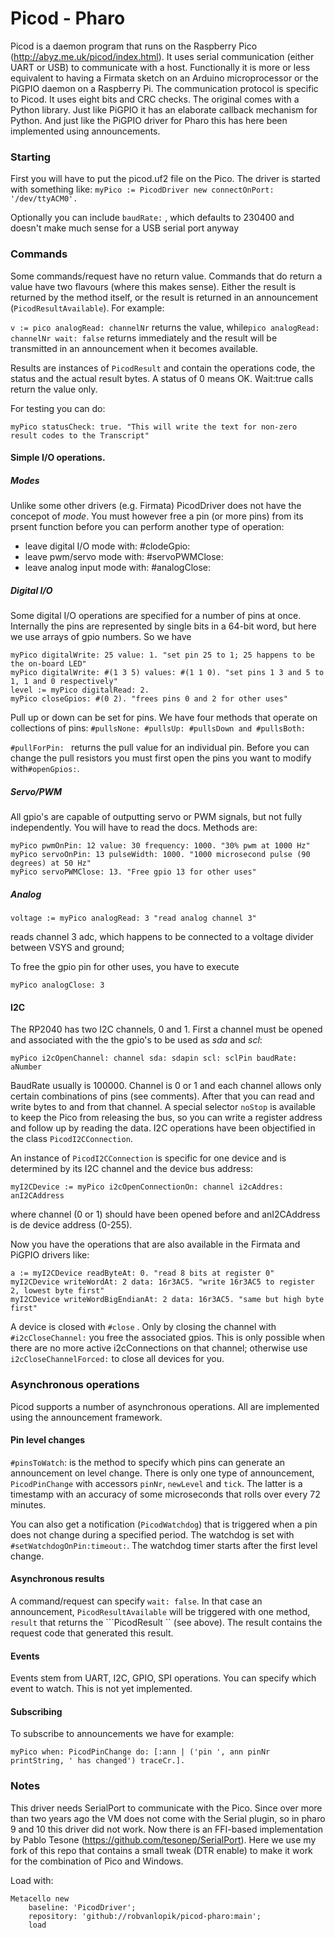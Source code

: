 # Picod - Pharo

Picod is a daemon program that runs on the Raspberry Pico (http://abyz.me.uk/picod/index.html). It uses serial communication (either UART or USB) to communicate with a host. Functionally it is more or less equivalent to having a Firmata sketch on an Arduino microprocessor or the PiGPIO daemon on a Raspberry Pi. The communication protocol is specific to Picod. It uses eight bits and CRC checks. The original comes with a Python library. Just like PiGPIO it has an elaborate callback mechanism for Python. And just like the PiGPIO driver for Pharo this has here been implemented using announcements.

### Starting

First you will have to put the picod.uf2 file on the Pico. The driver is started with something like:
```myPico := PicodDriver new connectOnPort: '/dev/ttyACM0'. ```

Optionally you can include ```baudRate:``` , which defaults to 230400 and doesn't make much sense for a USB serial port anyway

### Commands

Some commands/request have no return value. Commands that do return a value have two flavours (where this makes sense). Either the result is returned by the method itself, or the result is returned in an announcement (```PicodResultAvailable```). For example:

```v := pico analogRead: channelNr```  returns the value, while
​```pico analogRead: channelNr wait: false``` returns immediately and the result will be transmitted in an announcement when it becomes available.

Results are instances of ```PicodResult``` and contain the operations code, the status and the actual result bytes. A status of 0 means OK. Wait:true calls return the value only.

For testing you can do:

```myPico statusCheck: true. "This will write the text for non-zero result codes to the Transcript"```

#### Simple I/O operations.

##### Modes
Unlike some other drivers (e.g. Firmata) PicodDriver does not have the concepot of *mode*. You must however free a pin (or more pins) from its prsent function before you can perform another type of operation:
- leave digital I/O mode with: #clodeGpio:
- leave pwm/servo mode with: #servoPWMClose:
- leave analog input mode with: #analogClose:

##### Digital I/O

Some digital I/O operations are specified for a number of pins at once. Internally the pins are represented by single bits in a 64-bit word, but here we use arrays of gpio numbers. So we have

```smalltalk
myPico digitalWrite: 25 value: 1. "set pin 25 to 1; 25 happens to be the on-board LED"
myPico digitalWrite: #(1 3 5) values: #(1 1 0). "set pins 1 3 and 5 to 1, 1 and 0 respectively"
level := myPico digitalRead: 2.
myPico closeGpios: #(0 2). "frees pins 0 and 2 for other uses"
```

Pull up or down can be set for pins. We have four methods that operate on collections of pins: ```#pullsNone: #pullsUp: #pullsDown and #pullsBoth: ```

```#pullForPin: ``` returns the pull value for an individual pin. Before you can change the pull resistors you must first open the pins you want to modify with```#openGpios:```.

##### Servo/PWM

All gpio's are capable of outputting servo or PWM signals, but not fully independently. You will have to read the docs. Methods are:

```smalltalk
myPico pwmOnPin: 12 value: 30 frequency: 1000. "30% pwm at 1000 Hz"
myPico servoOnPin: 13 pulseWidth: 1000. "1000 microsecond pulse (90 degrees) at 50 Hz"
myPico servoPWMClose: 13. "Free gpio 13 for other uses"
```

##### Analog

```voltage := myPico analogRead: 3 "read analog channel 3"```

reads channel 3 adc, which happens to be connected to a voltage divider between VSYS and ground;

To free the gpio pin for other uses, you have to execute

```myPico analogClose: 3```

#### I2C

The RP2040 has two I2C channels, 0 and 1. First a channel must be opened and associated with the the gpio's to be used as *sda* and *scl*:

```myPico i2cOpenChannel: channel sda: sdapin scl: sclPin baudRate: aNumber```

BaudRate usually is 100000. Channel is 0 or 1 and each channel allows only certain combinations of pins (see comments). After that you can read and write bytes to and from that channel. A special selector ```noStop``` is available to keep the Pico from releasing the bus, so you can write a register address and follow up by reading the data. I2C operations have been objectified in the class ```PicodI2CConnection```.

An instance of ```PicodI2CConnection``` is specific for one device and is determined by its I2C channel and the device bus address:

```myI2CDevice := myPico i2cOpenConnectionOn: channel i2cAddres: anI2CAddress```

where channel (0 or 1) should have been opened before and anI2CAddress is de device address (0-255).

Now you have the operations that are also available in the Firmata and PiGPIO drivers like:

```smalltalk
a := myI2CDevice readByteAt: 0. "read 8 bits at register 0"
myI2CDevice writeWordAt: 2 data: 16r3AC5. "write 16r3AC5 to register 2, lowest byte first" 
myI2CDevice writeWordBigEndianAt: 2 data: 16r3AC5. "same but high byte first"
```

A device is closed with ```#close``` . Only by closing the channel with ```#i2cCloseChannel:``` you free the associated gpios. This is only possible when there are no more active i2cConnections on that channel; otherwise use ```i2cCloseChannelForced:``` to close all devices for you.

### Asynchronous operations

Picod supports a number of asynchronous operations. All are implemented using the announcement framework.

#### Pin level changes

```#pinsToWatch```: is the method to specify which pins can generate an announcement on level change. There is only one type of announcement, ```PicodPinChange``` with accessors ```pinNr```,  ```newLevel``` and ```tick```. The latter is a timestamp with an accuracy of some microseconds that rolls over every 72 minutes.

You can also get a notification (```PicodWatchdog```)  that is triggered when a pin does not change during a specified period. The watchdog is set with ```#setWatchdogOnPin:timeout:```. The watchdog timer starts after the first level change.

#### Asynchronous results

A command/request can specify ```wait: false```. In that case an announcement, ```PicodResultAvailable``` will be triggered with one method,  ```result```  that returns the ```PicodResult `` (see above). The result contains the request code that generated this result.

#### Events

Events stem from UART, I2C, GPIO, SPI operations. You can specify which event to watch. This is not yet implemented.

#### Subscribing

To subscribe to announcements we have for example:

```myPico when: PicodPinChange do: [:ann | ('pin ', ann pinNr printString, ' has changed') traceCr.].```

### Notes

This driver needs SerialPort to communicate with the Pico. Since over more than two years ago the VM does not come with the Serial plugin, so in pharo 9 and 10 this driver did not work. Now there is an FFI-based implementation by Pablo Tesone (https://github.com/tesonep/SerialPort). Here we use my fork of this repo that contains a small tweak (DTR enable) to make it work for the combination of Pico and Windows.

Load with:
```
Metacello new 
	baseline: 'PicodDriver';
	repository: 'github://robvanlopik/picod-pharo:main';
	load
```



